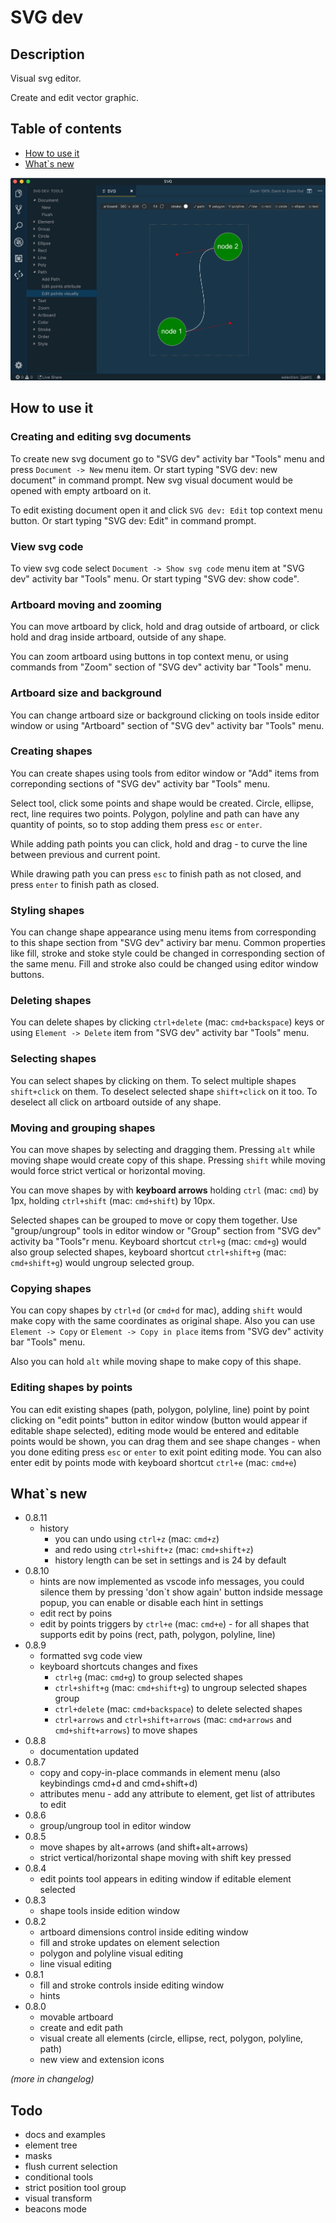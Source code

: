# SVG dev

## Description

Visual svg editor.

Create and edit vector graphic.

## Table of contents
 - [How to use it](#how-to-use-it)
 - [What`s new](#whats-new)

![SVG dev](https://raw.githubusercontent.com/alexklyuev/svg-dev/master/docs/images/screenshot1.png)

## How to use it

### Creating and editing svg documents

To create new svg document go to "SVG dev" activity bar "Tools" menu and press `Document -> New` menu item. Or start typing "SVG dev: new document" in command prompt. New svg visual document would be opened with empty artboard on it.

To edit existing document open it and click `SVG dev: Edit` top context menu button. Or start typing "SVG dev: Edit" in command prompt.


### View svg code

To view svg code select `Document -> Show svg code` menu item at "SVG dev" activity bar "Tools" menu. Or start typing "SVG dev: show code".

### Artboard moving and zooming

You can move artboard by click, hold and drag outside of artboard, or click hold and drag inside artboard, outside of any shape.

You can zoom artboard using buttons in top context menu, or using commands from "Zoom" section of "SVG dev" activity bar "Tools" menu.

### Artboard size and background

You can change artboard size or background clicking on tools inside editor window or using "Artboard" section of "SVG dev" activity bar "Tools" menu.

### Creating shapes

You can create shapes using tools from editor window or "Add" items from correponding sections of "SVG dev" activity bar "Tools" menu.

Select tool, click some points and shape would be created. Circle, ellipse, rect, line requires two points. Polygon, polyline and path can have any quantity of points, so to stop adding them press `esc` or `enter`.

While adding path points you can click, hold and drag - to curve the line between previous and current point.

While drawing path you can press `esc` to finish path as not closed, and press `enter` to finish path as closed.

### Styling shapes

You can change shape appearance using menu items from corresponding to this shape section from "SVG dev" activiry bar menu. Common properties like fill, stroke and stoke style could be changed in corresponding section of the same menu. Fill and stroke also could be changed using editor window buttons.

### Deleting shapes

You can delete shapes by clicking `ctrl+delete` (mac: `cmd+backspace`) keys or using `Element -> Delete` item from "SVG dev" activity bar "Tools" menu.

### Selecting shapes

You can select shapes by clicking on them. To select multiple shapes `shift+click` on them. To deselect selected shape `shift+click` on it too. To deselect all click on artboard outside of any shape.

### Moving and grouping shapes

You can move shapes by selecting and dragging them.
Pressing `alt` while moving shape would create copy of this shape.
Pressing `shift` while moving would force strict vertical or horizontal moving.

You can move shapes by with __keyboard arrows__ holding `ctrl` (mac: `cmd`) by 1px, holding `ctrl+shift` (mac: `cmd+shift`) by 10px.

Selected shapes can be grouped to move or copy them together. Use "group/ungroup" tools in editor window or "Group" section from "SVG dev" activity ba "Tools"r menu. Keyboard shortcut `ctrl+g` (mac: `cmd+g`) would also group selected shapes, keyboard shortcut `ctrl+shift+g` (mac: `cmd+shift+g`) would ungroup selected group.

### Copying shapes

You can copy shapes by `ctrl+d` (or `cmd+d` for mac), adding `shift` would make copy with the same coordinates as original shape. Also you can use `Element -> Copy` or `Element -> Copy in place` items from "SVG dev" activity bar "Tools" menu.

Also you can hold `alt` while moving shape to make copy of this shape.

### Editing shapes by points

You can edit existing shapes (path, polygon, polyline, line) point by point clicking on "edit points" button in editor window (button would appear if editable shape selected), editing mode would be entered and editable points would be shown, you can drag them and see shape changes - when you done editing press `esc` or `enter` to exit point editing mode.
You can also enter edit by points mode with keyboard shortcut `ctrl+e` (mac: `cmd+e`)

## What`s new
 - 0.8.11
   - history
     - you can undo using `ctrl+z` (mac: `cmd+z`)
     - and redo using `ctrl+shift+z` (mac: `cmd+shift+z`)
     - history length can be set in settings and is 24 by default
 - 0.8.10
   - hints are now implemented as vscode info messages, you could silence them by pressing 'don`t show again' button indside message popup, you can enable or disable each hint in settings
   - edit rect by poins
   - edit by points triggers by `ctrl+e` (mac: `cmd+e`) - for all shapes that supports edit by poins (rect, path, polygon, polyline, line)
 - 0.8.9
   - formatted svg code view
   - keyboard shortcuts changes and fixes
     - `ctrl+g` (mac: `cmd+g`) to group selected shapes
     - `ctrl+shift+g` (mac: `cmd+shift+g`) to ungroup selected shapes group
     - `ctrl+delete` (mac: `cmd+backspace`) to delete selected shapes
     - `ctrl+arrows` and `ctrl+shift+arrows` (mac: `cmd+arrows` and `cmd+shift+arrows`) to move shapes
 - 0.8.8
   - documentation updated
 - 0.8.7
   - copy and copy-in-place commands in element menu (also keybindings cmd+d and cmd+shift+d)
   - attributes menu - add any attribute to element, get list of attributes to edit
 - 0.8.6
   - group/ungroup tool in editor window
 - 0.8.5
   - move shapes by alt+arrows (and shift+alt+arrows)
   - strict vertical/horizontal shape moving with shift key pressed
 - 0.8.4
   - edit points tool appears in editing window if editable element selected
 - 0.8.3
   - shape tools inside edition window
 - 0.8.2
   - artboard dimensions control inside editing window
   - fill and stroke updates on element selection
   - polygon and polyline visual editing
   - line visual editing
 - 0.8.1
   - fill and stroke controls inside editing window
   - hints
 - 0.8.0
   - movable artboard
   - create and edit path
   - visual create all elements (circle, ellipse, rect, polygon, polyline, path)
   - new view and extension icons

_(more in changelog)_


## Todo
- docs and examples
- element tree
- masks
- flush current selection
- conditional tools
- strict position tool group
- visual transform
- beacons mode
